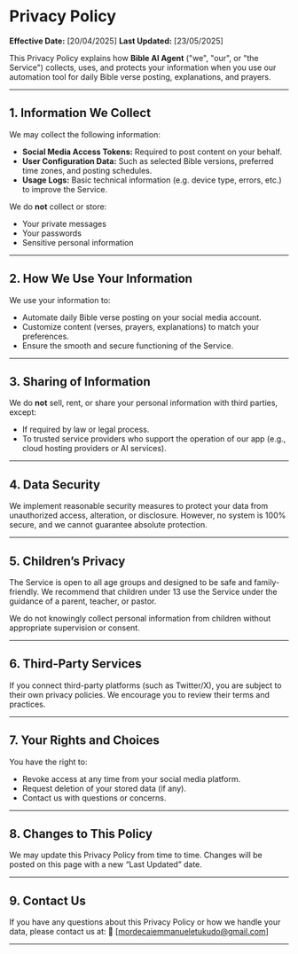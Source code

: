 # Privacy Policy

**Effective Date:** \[20/04/2025]
**Last Updated:** \[23/05/2025]

This Privacy Policy explains how **Bible AI Agent** ("we", "our", or "the Service") collects, uses, and protects your information when you use our automation tool for daily Bible verse posting, explanations, and prayers.

---

## 1. Information We Collect

We may collect the following information:

* **Social Media Access Tokens:** Required to post content on your behalf.
* **User Configuration Data:** Such as selected Bible versions, preferred time zones, and posting schedules.
* **Usage Logs:** Basic technical information (e.g. device type, errors, etc.) to improve the Service.

We do **not** collect or store:

* Your private messages
* Your passwords
* Sensitive personal information

---

## 2. How We Use Your Information

We use your information to:

* Automate daily Bible verse posting on your social media account.
* Customize content (verses, prayers, explanations) to match your preferences.
* Ensure the smooth and secure functioning of the Service.

---

## 3. Sharing of Information

We do **not** sell, rent, or share your personal information with third parties, except:

* If required by law or legal process.
* To trusted service providers who support the operation of our app (e.g., cloud hosting providers or AI services).

---

## 4. Data Security

We implement reasonable security measures to protect your data from unauthorized access, alteration, or disclosure. However, no system is 100% secure, and we cannot guarantee absolute protection.

---

## 5. Children’s Privacy

The Service is open to all age groups and designed to be safe and family-friendly. We recommend that children under 13 use the Service under the guidance of a parent, teacher, or pastor.

We do not knowingly collect personal information from children without appropriate supervision or consent.

---

## 6. Third-Party Services

If you connect third-party platforms (such as Twitter/X), you are subject to their own privacy policies. We encourage you to review their terms and practices.

---

## 7. Your Rights and Choices

You have the right to:

* Revoke access at any time from your social media platform.
* Request deletion of your stored data (if any).
* Contact us with questions or concerns.

---

## 8. Changes to This Policy

We may update this Privacy Policy from time to time. Changes will be posted on this page with a new “Last Updated” date.

---

## 9. Contact Us

If you have any questions about this Privacy Policy or how we handle your data, please contact us at:
📧 \[[mordecaiemmanueletukudo@gmail.com](mailto:mordecaiemmanueletukudo@gmail.com)]

---
